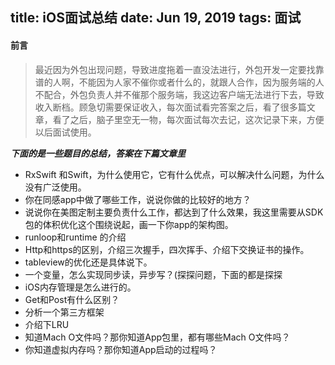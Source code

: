 title: iOS面试总结
date: Jun 19, 2019
tags: 面试
---
#### 前言
> 最近因为外包出现问题，导致进度拖着一直没法进行，外包开发一定要找靠谱的人啊，不能因为人家不催你或者什么的，就跟人合作，因为服务端的人不配合，外包负责人并不催那个服务端，我这边客户端无法进行下去，导致收入断档。顾急切需要保证收入，每次面试看完答案之后，看了很多篇文章，看了之后，脑子里空无一物，每次面试每次去记，这次记录下来，方便以后面试使用。

***下面的是一些题目的总结，答案在下篇文章里***

* RxSwift 和Swift，为什么使用它，它有什么优点，可以解决什么问题，为什么没有广泛使用。
* 你在同感app中做了哪些工作，说说你做的比较好的地方？
* 说说你在美图定制主要负责什么工作，都达到了什么效果，我这里需要从SDK包的体积优化这个围绕说起，画一下你app的架构图。
* runloop和runtime 的介绍
* Http和https的区别，介绍三次握手，四次挥手、介绍下交换证书的操作。
* tableview的优化还是具体说下。
* 一个变量，怎么实现同步读，异步写？(探探问题，下面的都是探探
* iOS内存管理是怎么进行的。
* Get和Post有什么区别？
* 分析一个第三方框架
* 介绍下LRU
* 知道Mach O文件吗？那你知道App包里，都有哪些Mach O文件吗？
* 你知道虚拟内存吗？那你知道App启动的过程吗？